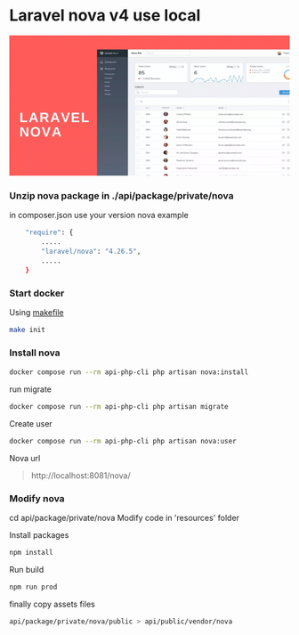 # Laravel nova v4 use local

![Laravel nova v4 use local](./documentation/image.png)

### Unzip nova package in ./api/package/private/nova
in composer.json use your version nova
example
```bash
    "require": {
        .....
        "laravel/nova": "4.26.5",
        .....
    }
```

### Start docker
Using [makefile](https://opensource.com/article/18/8/what-how-makefile)
```bash
make init
```

### Install nova
```bash
docker compose run --rm api-php-cli php artisan nova:install
```
run migrate
```bash
docker compose run --rm api-php-cli php artisan migrate
```
Create user
```bash
docker compose run --rm api-php-cli php artisan nova:user
```

Nova url 
>http://localhost:8081/nova/

### Modify nova 
cd api/package/private/nova
Modify code in 'resources' folder

Install packages 
```bash
npm install
```
Run build
```bash
npm run prod
```

finally copy assets files

```bash
api/package/private/nova/public > api/public/vendor/nova
```
